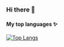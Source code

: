 ### Hi there 👋


#### My top  languages :sparkles:

[![Top Langs](https://github-readme-stats.vercel.app/api/top-langs/?username=naor4n&layout=donut&theme=onedark)](https://github.com/naor4n/github-readme-stats)

<!--
**naor4n/naor4n** is a ✨ _special_ ✨ repository because its `README.md` (this file) appears on your GitHub profile.

Here are some ideas to get you started:

- 🔭 I’m currently working on ...
- 🌱 I’m currently learning ...
- 👯 I’m looking to collaborate on ...
- 🤔 I’m looking for help with ...
- 💬 Ask me about ...
- 📫 How to reach me: ...
- 😄 Pronouns: ...
- ⚡ Fun fact: ...
-->
